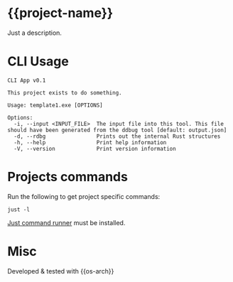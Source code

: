 # {{project-name}}

Just a description.

# CLI Usage

```
CLI App v0.1 

This project exists to do something.

Usage: template1.exe [OPTIONS]

Options:
  -i, --input <INPUT_FILE>  The input file into this tool. This file should have been generated from the ddbug tool [default: output.json]
  -d, --rdbg                Prints out the internal Rust structures
  -h, --help                Print help information
  -V, --version             Print version information
  ```


# Projects commands

Run the following to get project specific commands:
```
just -l
```
[Just command runner][1] must be installed.

# Misc
Developed & tested with {{os-arch}}


[1]:https://github.com/casey/just
